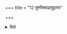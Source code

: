 +++
title = "12 तूष्णीमषाढामुद्वास्य"

+++

<details><summary>थिते</summary>

12. Having removed the (baked) Asādhā (brick) silently (without any formula) from the fire,  

[^1]: The sentence is completed in the next Sūtra.  
</details>
